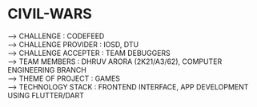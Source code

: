 # CIVIL-WARS

--> CHALLENGE : CODEFEED  
--> CHALLENGE PROVIDER : IOSD, DTU  
--> CHALLENGE ACCEPTER : TEAM DEBUGGERS  
--> TEAM MEMBERS : DHRUV ARORA (2K21/A3/62), COMPUTER ENGINEERING BRANCH  
--> THEME OF PROJECT : GAMES  
--> TECHNOLOGY STACK : FRONTEND INTERFACE, APP DEVELOPMENT USING FLUTTER/DART  
